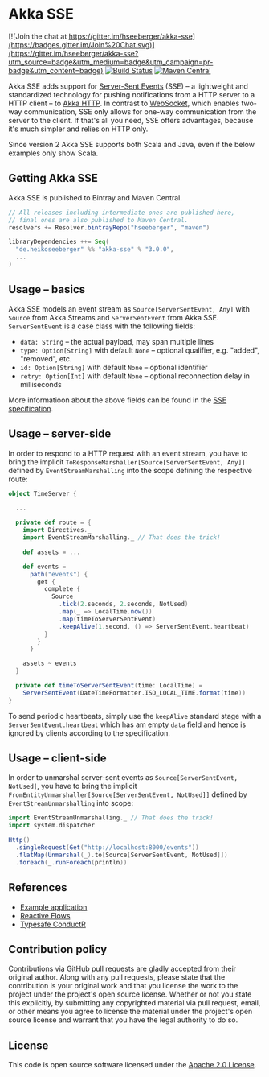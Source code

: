 # Akka SSE #

[![Join the chat at https://gitter.im/hseeberger/akka-sse](https://badges.gitter.im/Join%20Chat.svg)](https://gitter.im/hseeberger/akka-sse?utm_source=badge&utm_medium=badge&utm_campaign=pr-badge&utm_content=badge)
[![Build Status](https://travis-ci.org/hseeberger/akka-sse.svg?branch=master)](https://travis-ci.org/hseeberger/akka-sse)
[![Maven Central](https://img.shields.io/maven-central/v/de.heikoseeberger/akka-sse_2.12.svg)](https://maven-badges.herokuapp.com/maven-central/de.heikoseeberger/akka-sse_2.12)

Akka SSE adds support for [Server-Sent Events](http://www.w3.org/TR/eventsource) (SSE) – a
lightweight and standardized technology for pushing notifications from a HTTP server to a HTTP
client – to [Akka HTTP](https://github.com/akka/akka-http). In contrast to
[WebSocket](http://tools.ietf.org/html/rfc6455), which enables two-way communication, SSE only
allows for one-way communication from the server to the client. If that's all you need, SSE offers
advantages, because it's much simpler and relies on HTTP only.

Since version 2 Akka SSE supports both Scala and Java, even if the below examples only show Scala.

## Getting Akka SSE

Akka SSE is published to Bintray and Maven Central.

``` scala
// All releases including intermediate ones are published here,
// final ones are also published to Maven Central.
resolvers += Resolver.bintrayRepo("hseeberger", "maven")

libraryDependencies ++= Seq(
  "de.heikoseeberger" %% "akka-sse" % "3.0.0",
  ...
)
```

## Usage – basics

Akka SSE models an event stream as `Source[ServerSentEvent, Any]` with `Source` from Akka Streams
and `ServerSentEvent` from Akka SSE. `ServerSentEvent` is a case class with the following fields:

- `data: String` – the actual payload, may span multiple lines
- `type: Option[String]` with default `None` – optional qualifier, e.g. "added", "removed", etc.
- `id: Option[String]` with default `None` – optional identifier
- `retry: Option[Int]` with default `None` – optional reconnection delay in milliseconds

More informatioon about the above fields can be found in the
[SSE specification](http://www.w3.org/TR/eventsource).

## Usage – server-side

In order to respond to a HTTP request with an event stream, you have to bring the implicit `ToResponseMarshaller[Source[ServerSentEvent, Any]]` defined by `EventStreamMarshalling` into the
scope defining the respective route:

``` scala
object TimeServer {

  ...

  private def route = {
    import Directives._
    import EventStreamMarshalling._ // That does the trick!

    def assets = ...

    def events =
      path("events") {
        get {
          complete {
            Source
              .tick(2.seconds, 2.seconds, NotUsed)
              .map(_ => LocalTime.now())
              .map(timeToServerSentEvent)
              .keepAlive(1.second, () => ServerSentEvent.heartbeat)
          }
        }
      }

    assets ~ events
  }

  private def timeToServerSentEvent(time: LocalTime) =
    ServerSentEvent(DateTimeFormatter.ISO_LOCAL_TIME.format(time))
}
```

To send periodic heartbeats, simply use the `keepAlive` standard stage with a
`ServerSentEvent.heartbeat` which has am empty `data` field and hence is ignored by clients
according to the specification.

## Usage – client-side

In order to unmarshal server-sent events as `Source[ServerSentEvent, NotUsed]`, you have to bring
the implicit `FromEntityUnmarshaller[Source[ServerSentEvent, NotUsed]]` defined by
`EventStreamUnmarshalling` into scope:

``` scala
import EventStreamUnmarshalling._ // That does the trick!
import system.dispatcher

Http()
  .singleRequest(Get("http://localhost:8000/events"))
  .flatMap(Unmarshal(_).to[Source[ServerSentEvent, NotUsed]])
  .foreach(_.runForeach(println))
```

## References

- [Example application](https://github.com/hseeberger/akka-sse/tree/master/example)
- [Reactive Flows](https://github.com/hseeberger/reactive-flows)
- [Typesafe ConductR](http://www.typesafe.com/products/conductr)

## Contribution policy ##

Contributions via GitHub pull requests are gladly accepted from their original author. Along with
any pull requests, please state that the contribution is your original work and that you license
the work to the project under the project's open source license. Whether or not you state this
explicitly, by submitting any copyrighted material via pull request, email, or other means you agree
to license the material under the project's open source license and warrant that you have the legal
authority to do so.

## License ##

This code is open source software licensed under the
[Apache 2.0 License](http://www.apache.org/licenses/LICENSE-2.0.html).
